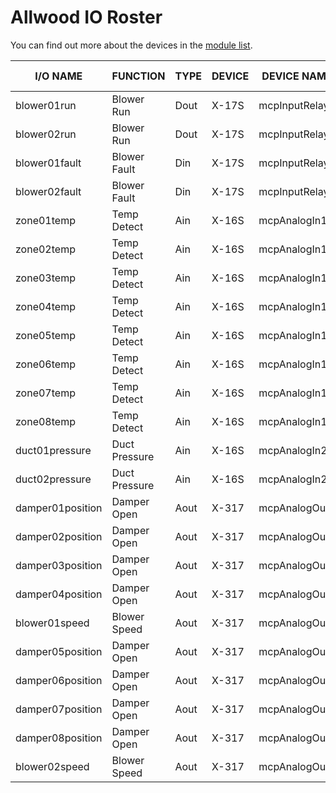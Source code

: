 # Allwood IO Roster

You can find out more about the devices in the [module list][readme].

[readme]: README.md

I/O NAME          | FUNCTION        | TYPE   | DEVICE    | DEVICE NAME        | LOCATION | TERMINAL #
----------------- | --------------- | ------ | --------- | ------------------ | -------- | ----------
blower01run       | Blower Run      | Dout   | X-17S     | mcpInputRelay      | MCP      | 1A
blower02run       | Blower Run      | Dout   | X-17S     | mcpInputRelay      | MCP      | 2A
blower01fault     | Blower Fault    | Din    | X-17S     | mcpInputRelay      | MCP      | Input1
blower02fault     | Blower Fault    | Din    | X-17S     | mcpInputRelay      | MCP      | Input2
zone01temp        | Temp Detect     | Ain    | X-16S     | mcpAnalogIn1       | MCP      | Ain1
zone02temp        | Temp Detect     | Ain    | X-16S     | mcpAnalogIn1       | MCP      | Ain2
zone03temp        | Temp Detect     | Ain    | X-16S     | mcpAnalogIn1       | MCP      | Ain3
zone04temp        | Temp Detect     | Ain    | X-16S     | mcpAnalogIn1       | MCP      | Ain4
zone05temp        | Temp Detect     | Ain    | X-16S     | mcpAnalogIn1       | MCP      | Ain5
zone06temp        | Temp Detect     | Ain    | X-16S     | mcpAnalogIn1       | MCP      | Ain6
zone07temp        | Temp Detect     | Ain    | X-16S     | mcpAnalogIn1       | MCP      | Ain7
zone08temp        | Temp Detect     | Ain    | X-16S     | mcpAnalogIn1       | MCP      | Ain8
duct01pressure    | Duct Pressure   | Ain    | X-16S     | mcpAnalogIn2       | MCP      | Ain1
duct02pressure    | Duct Pressure   | Ain    | X-16S     | mcpAnalogIn2       | MCP      | Ain2
damper01position  | Damper Open     | Aout   | X-317     | mcpAnalogOut1      | MCP      | Out1
damper02position  | Damper Open     | Aout   | X-317     | mcpAnalogOut1      | MCP      | Out2
damper03position  | Damper Open     | Aout   | X-317     | mcpAnalogOut1      | MCP      | Out3
damper04position  | Damper Open     | Aout   | X-317     | mcpAnalogOut1      | MCP      | Out4
blower01speed     | Blower Speed    | Aout   | X-317     | mcpAnalogOut1      | MCP      | Out5
damper05position  | Damper Open     | Aout   | X-317     | mcpAnalogOut2      | MCP      | Out1
damper06position  | Damper Open     | Aout   | X-317     | mcpAnalogOut2      | MCP      | Out2
damper07position  | Damper Open     | Aout   | X-317     | mcpAnalogOut2      | MCP      | Out3
damper08position  | Damper Open     | Aout   | X-317     | mcpAnalogOut2      | MCP      | Out4
blower02speed     | Blower Speed    | Aout   | X-317     | mcpAnalogOut2      | MCP      | Out5
